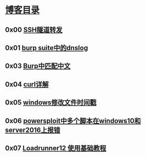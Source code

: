 # [博客目录](https://runshell.github.io)

## 0x00 [SSH隧道转发](https://runshell.github.io/docs/SSH%E9%9A%A7%E9%81%93%E8%BD%AC%E5%8F%91.html)

## 0x01 [burp suite中的dnslog](https://runshell.github.io/docs/burp%20suite%e4%b8%ad%e7%9a%84dnslog.html)

## 0x03 [Burp中匹配中文](https://runshell.github.io/docs/Burp%e4%b8%ad%e5%8c%b9%e9%85%8d%e4%b8%ad%e6%96%87.html)

## 0x04 [curl详解](https://runshell.github.io/docs/curl%e8%af%a6%e8%a7%a3.html)

## 0x05 [windows修改文件时间戳](https://runshell.github.io/docs/windows%e4%bf%ae%e6%94%b9%e6%96%87%e4%bb%b6%e6%97%b6%e9%97%b4%e6%88%b3.html)

## 0x06 [powersploit中多个脚本在windows10和server2016上报错](https://runshell.github.io/docs/powersploit%e4%b8%ad%e5%a4%9a%e4%b8%aa%e8%84%9a%e6%9c%ac%e5%9c%a8windows10%e5%92%8cserver2016%e4%b8%8a%e6%8a%a5%e9%94%99.html)

## 0x07 [Loadrunner12 使用基础教程](https://runshell.github.io/docs/Loadrunner12%20%E4%BD%BF%E7%94%A8%E5%9F%BA%E7%A1%80%E6%95%99%E7%A8%8B.html)
